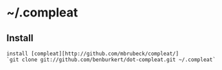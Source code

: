 # ~/.compleat
<TAB> <TAB> <WIN>

## Install

    install [compleat][http://github.com/mbrubeck/compleat/]
    `git clone git://github.com/benburkert/dot-compleat.git ~/.compleat`
